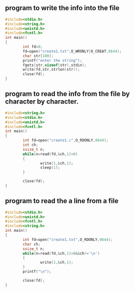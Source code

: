 ## program to write the  info into the file
```c
#include<stdio.h>
#include<string.h>
#include<unistd.h>
#include<fcntl.h>
int main()
{
        int fd=0;
        fd=open("create1.txt",O_WRONLY|O_CREAT,0644);
        char str[100];
        printf("enter the string");
        fgets(str,sizeof(str),stdin);
        write(fd,str,strlen(str));
        close(fd);
}
```
## program to read the info from the file by character by character.
```c
#include<string.h>
#include<stdio.h>
#include<unistd.h>
#include<fcntl.h>
int main()
{
        int fd=open("create1.c",O_RDONLY,0644);
        int ch;
        ssize_t n;
        while(n=read(fd,&ch,1)>0)
        {
                write(1,&ch,1);
                sleep(1);
        }

        close(fd);
}
```
## program to read the a line from a file
```c
#include<stdio.h>
#include<unistd.h>
#include<fcntl.h>
#include<string.h>
int main()
{
        int fd=open("create1.txt",O_RDONLY,0644);
        char ch;
        ssize_t n;
        while(n=read(fd,&ch,1)>0&&ch!='\n')
        {
                write(1,&ch,1);
        }
        printf("\n");

        close(fd);
}
```
